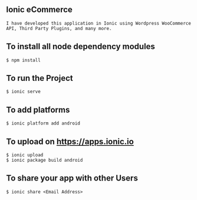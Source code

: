                         
##  Ionic eCommerce
	I have developed this application in Ionic using Wordpress WooCommerce API, Third Party Plugins, and many more.


## To install all node dependency modules

	$ npm install

## To run the Project

	$ ionic serve

## To add platforms

	$ ionic platform add android

## To upload on https://apps.ionic.io

	$ ionic upload
	$ ionic package build android

## To share your app with other Users

	$ ionic share <Email Address>

